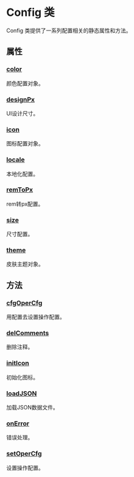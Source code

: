 # Config 类

Config 类提供了一系列配置相关的静态属性和方法。

## 属性

### [color](color/README.md)
颜色配置对象。

### [designPx](designPx/README.md)
UI设计尺寸。

### [icon](icon/README.md)
图标配置对象。

### [locale](locale/README.md)
本地化配置。

### [remToPx](remToPx/README.md)
rem转px配置。

### [size](size/README.md)
尺寸配置。

### [theme](theme/README.md)
皮肤主题对象。

## 方法

### [cfgOperCfg](cfgOperCfg/README.md)
用配置去设置操作配置。

### [delComments](delComments/README.md)
删除注释。

### [initIcon](initIcon/README.md)
初始化图标。

### [loadJSON](loadJSON/README.md)
加载JSON数据文件。

### [onError](onError/README.md)
错误处理。

### [setOperCfg](setOperCfg/README.md)
设置操作配置。 